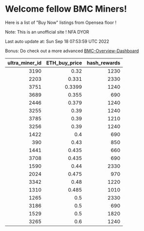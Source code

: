 # Welcome fellow BMC Miners!
Here is a list of "Buy Now" listings from Opensea floor !

Note: This is an unofficial site ! NFA DYOR

Last auto update at: Sun Sep 18 07:53:59 UTC 2022

Bonus: Do check out a more advanced [BMC-Overview-Dashboard](https://dune.com/defifunk/BMC-Overview-Dashboard)


|   ultra_miner_id |   ETH_buy_price |   hash_rewards |
|-----------------:|----------------:|---------------:|
|             3190 |          0.32   |           1230 |
|             2203 |          0.331  |           2330 |
|             3751 |          0.3399 |           1240 |
|             3689 |          0.355  |            690 |
|             2446 |          0.379  |           1240 |
|             3255 |          0.39   |           1240 |
|             3785 |          0.39   |           1210 |
|             3256 |          0.39   |           1240 |
|             1422 |          0.4    |            690 |
|              390 |          0.43   |            850 |
|             1441 |          0.435  |            660 |
|             3708 |          0.435  |            690 |
|             1590 |          0.44   |           2330 |
|             2024 |          0.475  |            970 |
|             3342 |          0.48   |           1220 |
|             1310 |          0.485  |           1010 |
|             1265 |          0.5    |           2330 |
|             3186 |          0.5    |            690 |
|             1529 |          0.5    |           1820 |
|             3265 |          0.6    |           1240 |